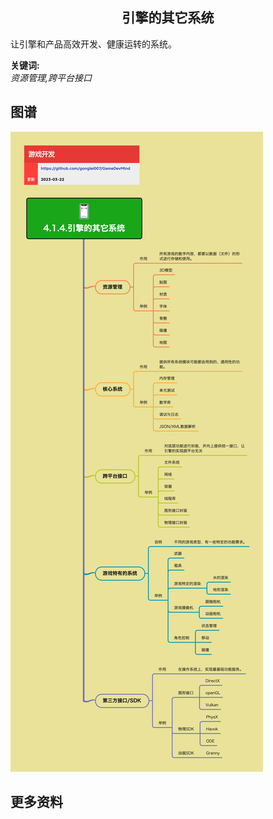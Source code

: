 <h2 align="center">引擎的其它系统</h2>
<p>
让引擎和产品高效开发、健康运转的系统。
</p>

**关键词:**<br/>
*资源管理,跨平台接口*

## 图谱
![图片加载中...](../../exports/4.1.4.引擎的其它系统.png?raw=true)

## 更多资料
